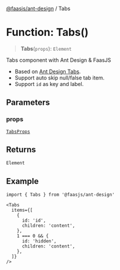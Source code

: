 [@faasjs/ant-design](../README.md) / Tabs

# Function: Tabs()

> **Tabs**(`props`): `Element`

Tabs component with Ant Design & FaasJS

- Based on [Ant Design Tabs](https://ant.design/components/tabs/).
- Support auto skip null/false tab item.
- Support `id` as key and label.

## Parameters

### props

[`TabsProps`](../interfaces/TabsProps.md)

## Returns

`Element`

## Example

```tsx
import { Tabs } from '@faasjs/ant-design'

<Tabs
  items={[
    {
      id: 'id',
      children: 'content',
    },
    1 === 0 && {
      id: 'hidden',
      children: 'content',
    },
  ]}
/>
```
